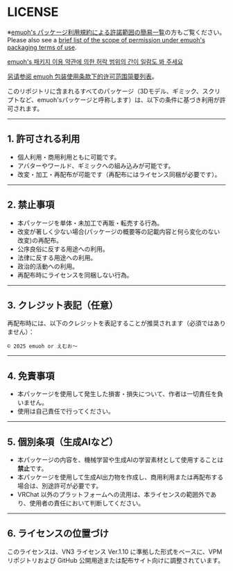 # LICENSE

※[emuoh's パッケージ利用規約による許諾範囲の簡易一覧](https://github.com/emuoh/vpm-repos/blob/main/License/20250731010912vn3license_ja.pdf)の方もご覧ください。
Please also see a [brief list of the scope of permission under emuoh's packaging terms of use](https://github.com/emuoh/vpm-repos/blob/main/License/20250731010912vn3license_en.pdf).

[emuoh's 패키지 이용 약관에 의한 허락 범위의 간이 일람도 봐 주세요](https://github.com/emuoh/vpm-repos/blob/main/License/20250731010912vn3license_ko.pdf)

[另请参阅 emuoh 包装使用条款下的许可范围简要列表](https://github.com/emuoh/vpm-repos/blob/main/License/20250731010912vn3license_zh.pdf)。


このリポジトリに含まれるすべてのパッケージ（3Dモデル、ギミック、スクリプトなど、emuoh'sパッケージと呼称します）は、以下の条件に基づき利用が許可されます。

---

## 1. 許可される利用

- 個人利用・商用利用ともに可能です。
- アバターやワールド、ギミックへの組み込みが可能です。
- 改変・加工・再配布が可能です（再配布にはライセンス同梱が必要です）。

---

## 2. 禁止事項

- 本パッケージを単体・未加工で再販・転売する行為。
- 改変が著しく少ない場合(パッケージの概要等の記載内容と何ら変化のない改変)の再配布。
- 公序良俗に反する用途への利用。
- 法律に反する用途への利用。
- 政治的活動への利用。
- 再配布時にライセンスを同梱しない行為。

---

## 3. クレジット表記（任意）

再配布時には、以下のクレジットを表記することが推奨されます（必須ではありません）：

```
© 2025 emuoh or えむお～
```

---

## 4. 免責事項

- 本パッケージを使用して発生した損害・損失について、作者は一切責任を負いません。
- 使用は自己責任で行ってください。

---

## 5. 個別条項（生成AIなど）

- 本パッケージの内容を、機械学習や生成AIの学習素材として使用することは**禁止**です。
- 本パッケージを使用して生成AI出力物を作成し、商用利用または再配布する場合は、別途許可が必要です。
- VRChat 以外のプラットフォームへの流用は、本ライセンスの範囲外であり、使用者の責任において判断してください。

---

## 6. ライセンスの位置づけ

このライセンスは、VN3 ライセンス Ver.1.10 に準拠した形式をベースに、VPM リポジトリおよび GitHub 公開用途または配布サイト向けに調整されています。



